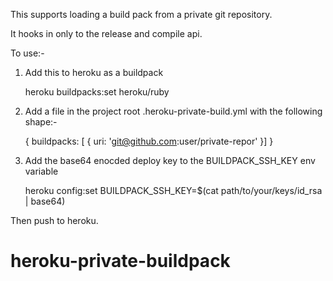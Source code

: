 This supports loading a build pack from a private git repository.

It hooks in only to the release and compile api.

To use:-

1. Add this to heroku as a buildpack

    heroku buildpacks:set heroku/ruby
    
2. Add a file in the project root   .heroku-private-build.yml with the following shape:-


    {
        buildpacks: [ {
            uri: 'git@github.com:user/private-repor'
        }]
    }

3. Add the base64 enocded deploy key to the BUILDPACK_SSH_KEY env variable
    
   heroku config:set BUILDPACK_SSH_KEY=$(cat path/to/your/keys/id_rsa | base64)
    
    
Then push to heroku.
   
# heroku-private-buildpack
